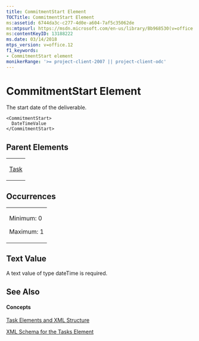 ```yaml
---
title: CommitmentStart Element
TOCTitle: CommitmentStart Element
ms:assetid: 6744da3c-c277-4d0e-a604-7af5c35062de
ms:mtpsurl: https://msdn.microsoft.com/en-us/library/Bb968530(v=office.12)
ms:contentKeyID: 13188222
ms.date: 03/14/2018
mtps_version: v=office.12
f1_keywords:
- CommitmentStart element
monikerRange: '>= project-client-2007 || project-client-odc'
---
```


# CommitmentStart Element




The start date of the deliverable.

    <CommitmentStart>
      DateTimeValue
    </CommitmentStart>

## Parent Elements

<table>
<colgroup>
<col style="width: 100%" />
</colgroup>
<tbody>
<tr class="odd">
<td><p><a href="task-element.md">Task</a></p></td>
</tr>
</tbody>
</table>

## Occurrences

<table>
<colgroup>
<col style="width: 100%" />
</colgroup>
<tbody>
<tr class="odd">
<td><p>Minimum: 0</p>
<p>Maximum: 1</p></td>
</tr>
</tbody>
</table>

## Text Value

A text value of type dateTime is required.

## See Also

#### Concepts

[Task Elements and XML Structure](task-elements-and-xml-structure.md)

[XML Schema for the Tasks Element](xml-schema-for-the-tasks-element.md)

